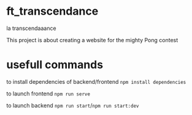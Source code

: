 # ft_transcendance
la transcendaaance

This project is about creating a website for the mighty Pong contest


# usefull commands

to install dependencies of backend/frontend
```npm install dependencies```

to launch frontend
``` npm run serve ```

to launch backend
```npm run start```/```npm run start:dev```
